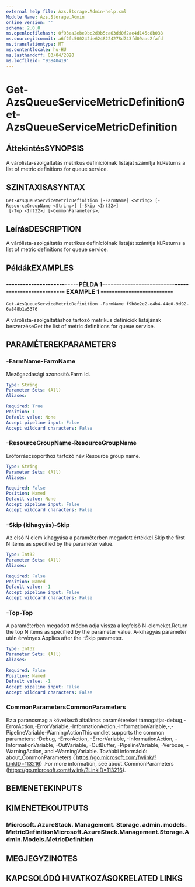 ```yaml
---
external help file: Azs.Storage.Admin-help.xml
Module Name: Azs.Storage.Admin
online version: ''
schema: 2.0.0
ms.openlocfilehash: 0f93ea2ebe9bc2d9b5ca63dd0f2ae4d145c8b038
ms.sourcegitcommit: a6f2fc500242de6248224278d743fd09aac2fafd
ms.translationtype: MT
ms.contentlocale: hu-HU
ms.lasthandoff: 03/04/2020
ms.locfileid: "93840419"
---
```

# <span data-ttu-id="cd467-101">Get-AzsQueueServiceMetricDefinition</span><span class="sxs-lookup"><span data-stu-id="cd467-101">Get-AzsQueueServiceMetricDefinition</span></span>

## <span data-ttu-id="cd467-102">Áttekintés</span><span class="sxs-lookup"><span data-stu-id="cd467-102">SYNOPSIS</span></span>
<span data-ttu-id="cd467-103">A várólista-szolgáltatás metrikus definícióinak listáját számítja ki.</span><span class="sxs-lookup"><span data-stu-id="cd467-103">Returns a list of metric definitions for queue service.</span></span>

## <span data-ttu-id="cd467-104">SZINTAXISA</span><span class="sxs-lookup"><span data-stu-id="cd467-104">SYNTAX</span></span>

```
Get-AzsQueueServiceMetricDefinition [-FarmName] <String> [-ResourceGroupName <String>] [-Skip <Int32>]
 [-Top <Int32>] [<CommonParameters>]
```

## <span data-ttu-id="cd467-105">Leírás</span><span class="sxs-lookup"><span data-stu-id="cd467-105">DESCRIPTION</span></span>
<span data-ttu-id="cd467-106">A várólista-szolgáltatás metrikus definícióinak listáját számítja ki.</span><span class="sxs-lookup"><span data-stu-id="cd467-106">Returns a list of metric definitions for queue service.</span></span>

## <span data-ttu-id="cd467-107">Példák</span><span class="sxs-lookup"><span data-stu-id="cd467-107">EXAMPLES</span></span>

### <span data-ttu-id="cd467-108">--------------------------PÉLDA 1--------------------------</span><span class="sxs-lookup"><span data-stu-id="cd467-108">-------------------------- EXAMPLE 1 --------------------------</span></span>
```
Get-AzsQueueServiceMetricDefinition -FarmName f9b8e2e2-e4b4-44e0-9d92-6a848b1a5376
```

<span data-ttu-id="cd467-109">A várólista-szolgáltatáshoz tartozó metrikus definíciók listájának beszerzése</span><span class="sxs-lookup"><span data-stu-id="cd467-109">Get the list of metric definitions for queue service.</span></span>

## <span data-ttu-id="cd467-110">PARAMÉTEREK</span><span class="sxs-lookup"><span data-stu-id="cd467-110">PARAMETERS</span></span>

### <span data-ttu-id="cd467-111">-FarmName</span><span class="sxs-lookup"><span data-stu-id="cd467-111">-FarmName</span></span>
<span data-ttu-id="cd467-112">Mezőgazdasági azonosító.</span><span class="sxs-lookup"><span data-stu-id="cd467-112">Farm Id.</span></span>

```yaml
Type: String
Parameter Sets: (All)
Aliases: 

Required: True
Position: 1
Default value: None
Accept pipeline input: False
Accept wildcard characters: False
```

### <span data-ttu-id="cd467-113">-ResourceGroupName</span><span class="sxs-lookup"><span data-stu-id="cd467-113">-ResourceGroupName</span></span>
<span data-ttu-id="cd467-114">Erőforráscsoporthoz tartozó név.</span><span class="sxs-lookup"><span data-stu-id="cd467-114">Resource group name.</span></span>

```yaml
Type: String
Parameter Sets: (All)
Aliases: 

Required: False
Position: Named
Default value: None
Accept pipeline input: False
Accept wildcard characters: False
```

### <span data-ttu-id="cd467-115">-Skip (kihagyás)</span><span class="sxs-lookup"><span data-stu-id="cd467-115">-Skip</span></span>
<span data-ttu-id="cd467-116">Az első N elem kihagyása a paraméterben megadott értékkel.</span><span class="sxs-lookup"><span data-stu-id="cd467-116">Skip the first N items as specified by the parameter value.</span></span>

```yaml
Type: Int32
Parameter Sets: (All)
Aliases: 

Required: False
Position: Named
Default value: -1
Accept pipeline input: False
Accept wildcard characters: False
```

### <span data-ttu-id="cd467-117">-Top</span><span class="sxs-lookup"><span data-stu-id="cd467-117">-Top</span></span>
<span data-ttu-id="cd467-118">A paraméterben megadott módon adja vissza a legfelső N-elemeket.</span><span class="sxs-lookup"><span data-stu-id="cd467-118">Return the top N items as specified by the parameter value.</span></span>
<span data-ttu-id="cd467-119">A-kihagyás paraméter után érvényes.</span><span class="sxs-lookup"><span data-stu-id="cd467-119">Applies after the -Skip parameter.</span></span>

```yaml
Type: Int32
Parameter Sets: (All)
Aliases: 

Required: False
Position: Named
Default value: -1
Accept pipeline input: False
Accept wildcard characters: False
```

### <span data-ttu-id="cd467-120">CommonParameters</span><span class="sxs-lookup"><span data-stu-id="cd467-120">CommonParameters</span></span>
<span data-ttu-id="cd467-121">Ez a parancsmag a következő általános paramétereket támogatja:-debug,-ErrorAction,-ErrorVariable,-InformationAction,-InformationVariable,-,-PipelineVariable-WarningAction</span><span class="sxs-lookup"><span data-stu-id="cd467-121">This cmdlet supports the common parameters: -Debug, -ErrorAction, -ErrorVariable, -InformationAction, -InformationVariable, -OutVariable, -OutBuffer, -PipelineVariable, -Verbose, -WarningAction, and -WarningVariable.</span></span> <span data-ttu-id="cd467-122">További információ: about_CommonParameters ( https://go.microsoft.com/fwlink/?LinkID=113216) .</span><span class="sxs-lookup"><span data-stu-id="cd467-122">For more information, see about_CommonParameters (https://go.microsoft.com/fwlink/?LinkID=113216).</span></span>

## <span data-ttu-id="cd467-123">BEMENETEK</span><span class="sxs-lookup"><span data-stu-id="cd467-123">INPUTS</span></span>

## <span data-ttu-id="cd467-124">KIMENETEK</span><span class="sxs-lookup"><span data-stu-id="cd467-124">OUTPUTS</span></span>

### <span data-ttu-id="cd467-125">Microsoft. AzureStack. Management. Storage. admin. models. MetricDefinition</span><span class="sxs-lookup"><span data-stu-id="cd467-125">Microsoft.AzureStack.Management.Storage.Admin.Models.MetricDefinition</span></span>

## <span data-ttu-id="cd467-126">MEGJEGYZI</span><span class="sxs-lookup"><span data-stu-id="cd467-126">NOTES</span></span>

## <span data-ttu-id="cd467-127">KAPCSOLÓDÓ HIVATKOZÁSOK</span><span class="sxs-lookup"><span data-stu-id="cd467-127">RELATED LINKS</span></span>

